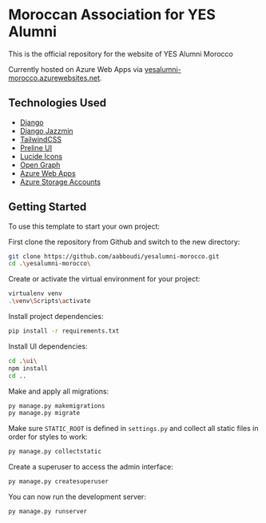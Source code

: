 # Moroccan Association for YES Alumni

This is the official repository for the website of YES Alumni Morocco

Currently hosted on Azure Web Apps via [yesalumni-morocco.azurewebsites.net](https://yesalumni-morocco.azurewebsites.net/).

## Technologies Used
- [Django](https://docs.djangoproject.com/en/5.0/)
- [Django Jazzmin](https://django-jazzmin.readthedocs.io/)
- [TailwindCSS](https://tailwindcss.com/docs/installation)
- [Preline UI](https://preline.co/docs/index.html)
- [Lucide Icons](https://lucide.dev/guide/)
- [Open Graph](https://ogp.me/)
- [Azure Web Apps](https://azure.microsoft.com/en-us/products/app-service/web)
- [Azure Storage Accounts](https://learn.microsoft.com/en-us/azure/storage/common/storage-account-create)

## Getting Started
To use this template to start your own project:

First clone the repository from Github and switch to the new directory:
```bash
git clone https://github.com/aabboudi/yesalumni-morocco.git
cd .\yesalumni-morocco\
```

Create or activate the virtual environment for your project:
```bash
virtualenv venv
.\venv\Scripts\activate
```

Install project dependencies:
```bash
pip install -r requirements.txt
```

Install UI dependencies:
```bash
cd .\ui\
npm install
cd ..
```

Make and apply all migrations:
```bash
py manage.py makemigrations
py manage.py migrate
```

Make sure `STATIC_ROOT` is defined in `settings.py` and collect all static files in order for styles to work:
```bash
py manage.py collectstatic
```

Create a superuser to access the admin interface:
```bash
py manage.py createsuperuser
```

You can now run the development server:
```bash
py manage.py runserver
```

